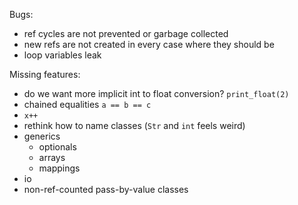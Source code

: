 Bugs:
- ref cycles are not prevented or garbage collected
- new refs are not created in every case where they should be
- loop variables leak

Missing features:
- do we want more implicit int to float conversion? `print_float(2)`
- chained equalities `a == b == c`
- `x++`
- rethink how to name classes (`Str` and `int` feels weird)
- generics
    - optionals
    - arrays
    - mappings
- io
- non-ref-counted pass-by-value classes
